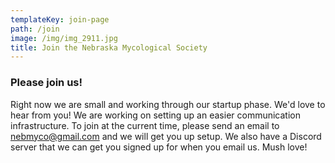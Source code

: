```yaml
---
templateKey: join-page
path: /join
image: /img/img_2911.jpg
title: Join the Nebraska Mycological Society
---
```

### Please join us!

Right now we are small and working through our startup phase. We'd love to hear from you! We are working on setting up an easier communication infrastructure. To join at the current time, please send an email to <nebmyco@gmail.com> and we will get you up setup. We also have a Discord server that we can get you signed up for when you email us. Mush love!